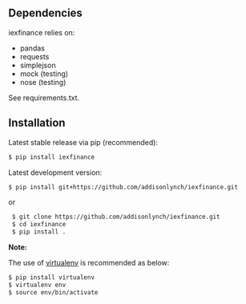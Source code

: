 ## Dependencies

iexfinance relies on:

- pandas
- requests
- simplejson
- mock (testing)
- nose (testing)

See requirements.txt.



## Installation

Latest stable release via pip (recommended):

```bash
$ pip install iexfinance
```

Latest development version:

```bash
$ pip install git+https://github.com/addisonlynch/iexfinance.git
```

or

```bash
 $ git clone https://github.com/addisonlynch/iexfinance.git  
 $ cd iexfinance  
 $ pip install . 
```


**Note:**

The use of [virtualenv](http://docs.python-guide.org/en/latest/dev/virtualenvs/) is recommended as below:

```bash
$ pip install virtualenv
$ virtualenv env
$ source env/bin/activate
```
